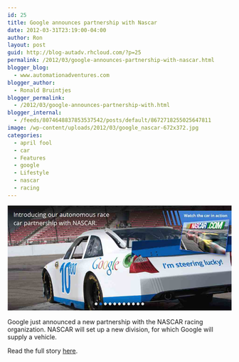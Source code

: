 ```yaml
---
id: 25
title: Google announces partnership with Nascar
date: 2012-03-31T23:19:00-04:00
author: Ron
layout: post
guid: http://blog-autadv.rhcloud.com/?p=25
permalink: /2012/03/google-announces-partnership-with-nascar.html
blogger_blog:
  - www.automationadventures.com
blogger_author:
  - Ronald Bruintjes
blogger_permalink:
  - /2012/03/google-announces-partnership-with.html
blogger_internal:
  - /feeds/8074648837853537542/posts/default/8672718255025647811
image: /wp-content/uploads/2012/03/google_nascar-672x372.jpg
categories:
  - april fool
  - car
  - Features
  - google
  - Lifestyle
  - nascar
  - racing
---
```

![](/wp-content/uploads/2012/03/google_nascar.jpg)

Google just announced a new partnership with the NASCAR racing organization. NASCAR will set up a new division, for which Google will supply a vehicle.

Read the full story [here](http://www.google.com/racing/).